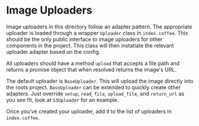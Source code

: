 Image Uploaders
==============

Image uploaders in this directory follow an adapter pattern. The appropriate uploader is loaded through a wrapper `Uploader` class in `index.coffee`. This should be the only public interface to image uploaders for other components in the project.  This class will then instatiate the relevant uploader adapter based on the config.

All uploaders should have a method `upload` that accepts a file path and returns a promise object that when resolved returns the image's URL.

The default uploader is `BaseUploader`. This will upload the image directly into the roots project. `BaseUploader` can be extended to quickly create other adapters. Just override `setup`, `read_file`, `upload_file`, and `return_url` as you see fit, look at `S3Uploader` for an example.

Once you've created your uploader, add it to the list of uploaders in `index.coffee`.
